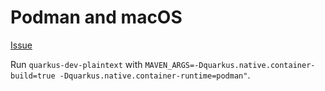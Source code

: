 # Podman and macOS

[Issue](https://github.com/quarkusio/quarkus/issues/33188)

Run `quarkus-dev-plaintext` with 
`MAVEN_ARGS=-Dquarkus.native.container-build=true -Dquarkus.native.container-runtime=podman"`.